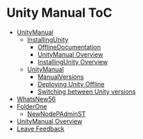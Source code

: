 Unity Manual ToC
================
 - [UnityManual]()
	 - [InstallingUnity]()
		 - [OfflineDocumentation](OfflineDocumentation.md)
		 - [UnityManual Overview](UnityManual_1.md)
		 - [InstallingUnity Overview](InstallingUnity.md)
	 - [UnityManual]()
		 - [ManualVersions](ManualVersions.md)
		 - [Deploying Unity Offline](DeployingUnityOffline.md)
		 - [Switching between Unity versions](SwitchingDocumentationVersions.md)
 - [WhatsNew56](WhatsNew56.md)
 - [FolderOne]()
	 - [NewNodePAdminST](NewNodePAdminST.md)
 - [UnityManual Overview](UnityManual.md)
 - [Leave Feedback](LeaveFeedback.md)


